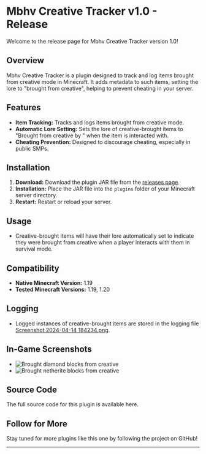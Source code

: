 # Mbhv Creative Tracker v1.0 - Release

Welcome to the release page for Mbhv Creative Tracker version 1.0!

## Overview

Mbhv Creative Tracker is a plugin designed to track and log items brought from creative mode in Minecraft. It adds metadata to such items, setting the lore to "brought from creative", helping to prevent cheating in your server.

## Features

- **Item Tracking:** Tracks and logs items brought from creative mode.
- **Automatic Lore Setting:** Sets the lore of creative-brought items to "Brought from creative by <player name>" when the item is interacted with.
- **Cheating Prevention:** Designed to discourage cheating, especially in public SMPs.

## Installation

1. **Download:** Download the plugin JAR file from the [releases page](https://www.spigotmc.org/resources/mbhv-creative-tracker.116197/).
2. **Installation:** Place the JAR file into the `plugins` folder of your Minecraft server directory.
3. **Restart:** Restart or reload your server.

## Usage

- Creative-brought items will have their lore automatically set to indicate they were brought from creative when a player interacts with them in survival mode.

## Compatibility

- **Native Minecraft Version:** 1.19
- **Tested Minecraft Versions:** 1.19, 1.20

## Logging

- Logged instances of creative-brought items are stored in the logging file [Screenshot 2024-04-14 184234.png]( ).

## In-Game Screenshots

- ![Brought diamond blocks from creative](https://www.spigotmc.org/attachments/screenshot-2024-04-14-184308-png.824896/)
- ![Brought netherite blocks from creative](https://www.spigotmc.org/attachments/screenshot-2024-04-14-184321-png.824897/)

## Source Code

The full source code for this plugin is available here.

## Follow for More

Stay tuned for more plugins like this one by following the project on GitHub!

---
